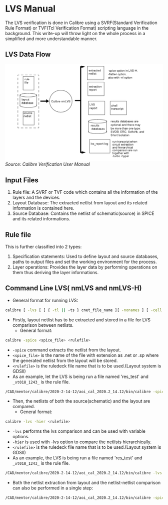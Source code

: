 # LVS Manual
The LVS verification is done in Calibre using a SVRF(Standard Verification Rule Format) or TVF(Tcl Verification Format) scripting language in the background. This write-up will throw light on the whole process in a simplified and more understandable manner.
## LVS Data Flow
![LVS_FLOW](https://github.com/prachi-mrudula/verification/blob/main/LVS/lvs_flow.png)
*Source: Calibre Verification User Manual*
## Input Files
1. Rule file: A SVRF or TVF code which contains all the information of the layers and the devices.
2. Layout Database: The extracted netlist from layout and its related information is contained here.
3. Source Database: Contains the netlist of schematic(source) in SPICE and its related informations.
## Rule file
This is further classified into 2 types: 
1. Specification statements: Used to define layout and source databases, paths to output files and set the working environment for the process. 
2. Layer operations: Provides the layer data by performing operations on them thus deriving the layer informations.
## Command Line LVS( nmLVS and nmLVS-H)
* General format for running LVS:
``` bash
calibre [ -lvs [ [ { -tl || -ts } cnet_file_name ][ -nonames ] [ -cell ][ -dblayers "name1,..." ][ -bpf [ no-extents ] ] [ -nl ] [ -cb ]] || [ -hier [ -automatch || -genhcells[=qs_tcl_file_name] ] || -flatten][ -ixf ] [ -nxf ]] 
```
- Firstly, layout netlist has to be extracted and stored in a file for LVS comparison between netlists.
  - General format:
``` bash
calibre -spice <spice_file> <rulefile>
```
* `-spice` command extracts the netlist from the layout.
* `<spice_file>` is the name of the file with extension as .net or .sp where the generated netlist from the layout will be stored.
* `<rulefile>` is the ruledeck file name that is to be used.(Layout system is GDSII)
* As an example, let the LVS is being run a file named 'res_test' and `_xt018_1243_` is the rule file. 
``` bash
/CAD/mentor/calibre/2020-2-14-12/aoi_cal_2020.2_14.12/bin/calibre -spice res_test.net _xt018_1243_
```
* Then, the netlists of both the source(schematic) and the layout are compared.
  * General format:
``` bash
calibre -lvs -hier <rulefile>
```
  * `-lvs` performs the lvs comparison and can be used with variable options.
  * `-hier` is used with -lvs option to compare the netlists hierarchically.
  * `<rulefile>` is the ruledeck file name that is to be used.(Layout system is GDSII)
  * As an example, the LVS is being run a file named 'res_test' and `_xt018_1243_` is the rule file. 
``` bash
/CAD/mentor/calibre/2020-2-14-12/aoi_cal_2020.2_14.12/bin/calibre -lvs -hier _xt018_1243_
```
* Both the netlist extraction from layout and the netlist-netlist comparison can also be performed in a single step:
``` bash
/CAD/mentor/calibre/2020-2-14-12/aoi_cal_2020.2_14.12/bin/calibre -spice /home/NIS/projects/XT018-19/A0/work/tt18-pmrudula/LVS/res_test.sp -lvs -hier -nowait /home/NIS/projects/XT018-19/A0/work/tt18-pmrudula/LVS/_xt018_1243_
```

